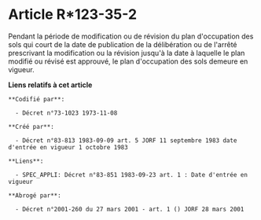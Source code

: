 # Article R*123-35-2

Pendant la période de modification ou de révision du plan d'occupation des sols qui court de la date de publication de la
délibération ou de l'arrêté prescrivant la modification ou la révision jusqu'à la date à laquelle le plan modifié ou révisé
est approuvé, le plan d'occupation des sols demeure en vigueur.

**Liens relatifs à cet article**

	**Codifié par**:

	  - Décret n°73-1023 1973-11-08

	**Créé par**:

	  - Décret n°83-813 1983-09-09 art. 5 JORF 11 septembre 1983 date d'entrée en vigueur 1 octobre 1983

	**Liens**:

	  - SPEC_APPLI: Décret n°83-851 1983-09-23 art. 1 : Date d'entrée en vigueur

	**Abrogé par**:

	  - Décret n°2001-260 du 27 mars 2001 - art. 1 () JORF 28 mars 2001
